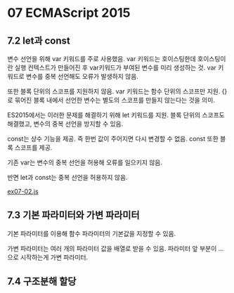 # 07 ECMAScript 2015

## 7.2 let과 const

변수 선언을 위해 var 키워드를 주로 사용했음. var 키워드는 호이스팅한데 호이스팅이란 실행 컨텍스트가 만들어진 후 var키워드가 부여된 변수를 미리 생성하는 것. var 키워드로 변수를 중복 선언해도 오류가 발생하지 않음.

또한 블록 단위의 스코프를 지원하지 않음. var 키워드는 함수 단위의 스코프만 지원. {}로 묶어진 블록 내에서 선언한 변수는 별도의 스코프를 만들지 않는다는 것을 의미.

ES2015에서는 이러한 문제를 해결하기 위해 let 키워드를 지원. 블록 단위의 스코프도 해결했고, 변수의 중복 선언을 방지할 수 있음.

const는 상수 기능을 제공. 즉 한번 값이 주어지면 다시 변경할 수 없음. const 또한 블록 스코프를 제공.

기존 var는 변수의 중복 선언을 허용해 오류를 일으키지 않음.

반면 let과 const는 중복 선언을 허용하지 않음. 

[ex07-02.js](https://cho-i.github.io/Vue-Quick-Start/07/src/ex07-02.js)

## 7.3  기본 파라미터와 가변 파라미터

기본 파라미터를 이용해 함수 파라미터의 기본값을 지정할 수 있음.

가변 파라미터는 여러 개의 파라미터 값을 배열로 받을 수 있음. 파라미터 앞 부분이 ...으로 시작하는게 가변 파라미터.

## 7.4 구조분해 할당

